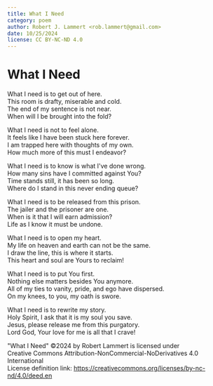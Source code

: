 ```yaml
---
title: What I Need
category: poem
author: Robert J. Lammert <rob.lammert@gmail.com>
date: 10/25/2024
license: CC BY-NC-ND 4.0
---
```


# What I Need

What I need is to get out of here.  
This room is drafty, miserable and cold.  
The end of my sentence is not near.  
When will I be brought into the fold?  

What I need is not to feel alone.  
It feels like I have been stuck here forever.  
I am trapped here with thoughts of my own.  
How much more of this must I endeavor?  

What I need is to know is what I've done wrong.  
How many sins have I committed against You?  
Time stands still, it has been so long.  
Where do I stand in this never ending queue?  

What I need is to be released from this prison.  
The jailer and the prisoner are one.  
When is it that I will earn admission?  
Life as I know it must be undone.  

What I need is to open my heart.  
My life on heaven and earth can not be the same.  
I draw the line, this is where it starts.  
This heart and soul are Yours to reclaim!  

What I need is to put You first.  
Nothing else matters besides You anymore.  
All of my ties to vanity, pride, and ego have dispersed.  
On my knees, to you, my oath is swore.  

What I need is to rewrite my story.  
Holy Spirit, I ask that it is my soul you save.  
Jesus, please release me from this purgatory.  
Lord God, Your love for me is all that I crave!  


"What I Need" ©2024 by Robert Lammert is licensed under  
Creative Commons Attribution-NonCommercial-NoDerivatives 4.0 International  
License definition link: https://creativecommons.org/licenses/by-nc-nd/4.0/deed.en
